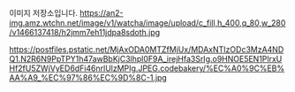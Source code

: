 이미지 저장소입니다.
https://an2-img.amz.wtchn.net/image/v1/watcha/image/upload/c_fill,h_400,q_80,w_280/v1466137418/h2jmm7eh11jdpa8sdoth.jpg  

https://postfiles.pstatic.net/MjAxODA0MTZfMjUx/MDAxNTIzODc3MzA4NDQ1.N2R6N9PpTPY1h47awBbKjC3lhpl0F9A_irejHfa3SrIg.o9HNOE5EN1PlrxUHf2fU5ZWjVyED6dFi46nrlUlzMPIg.JPEG.codebakery/%EC%A0%9C%EB%AA%A9_%EC%97%86%EC%9D%8C-1.jpg
